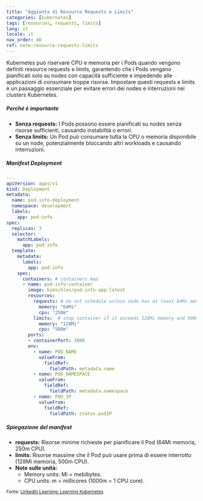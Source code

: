 ```yaml
---
title: "Aggiunta di Resource Requests e Limits"
categories: [kubernetes]
tags: [resources, requests, limits]
lang: it
locale: it
nav_order: 46
ref: note-resource-requests-limits
---
```

Kubernetes può riservare CPU e memoria per i Pods quando vengono definiti resource requests e limits, garantendo che i Pods vengano pianificati solo su nodes con capacità sufficiente e impedendo alle applicazioni di consumare troppe risorse. Impostare questi requests e limits è un passaggio essenziale per evitare errori dei nodes e interruzioni nei clusters Kubernetes.

##### Perché è importante
- **Senza requests:** I Pods possono essere pianificati su nodes senza risorse sufficienti, causando instabilità o errori.  
- **Senza limits:** Un Pod può consumare tutta la CPU o memoria disponibile su un node, potenzialmente bloccando altri workloads e causando interruzioni.  

##### Manifest Deployment
```yaml
---
apiVersion: apps/v1
kind: Deployment
metadata:
  name: pod-info-deployment
  namespace: development
  labels:
    app: pod-info
spec:
  replicas: 3
  selector:
    matchLabels:
      app: pod-info
  template:
    metadata:
      labels:
        app: pod-info
    spec:
      containers: # containers map
      - name: pod-info-container
        image: kimschles/pod-info-app:latest
        resources:
          requests: # do not schedule unless node has at least 64Mi memory and 250m CPU
            memory: "64Mi"
            cpu: "250m"
          limits:  # stop container if it exceeds 128Mi memory and 500m CPU
            memory: "128Mi"
            cpu: "500m"
        ports:
        - containerPort: 3000
        env:
          - name: POD_NAME
            valueFrom:
              fieldRef:
                fieldPath: metadata.name
          - name: POD_NAMESPACE
            valueFrom:
              fieldRef:
                fieldPath: metadata.namespace
          - name: POD_IP
            valueFrom:
              fieldRef:
                fieldPath: status.podIP
```

##### Spiegazione del manifest
- **requests:** Risorse minime richieste per pianificare il Pod (64Mi memoria, 250m CPU).  
- **limits:** Risorse massime che il Pod può usare prima di essere interrotto (128Mi memoria, 500m CPU).  
- **Note sulle unità:**  
  - Memory units: Mi = mebibytes.  
  - CPU units: m = millicores (1000m = 1 CPU core).  

<small>Fonte: [LinkedIn Learning: Learning Kubernetes](https://www.linkedin.com/learning/learning-kubernetes-16086900)</small>